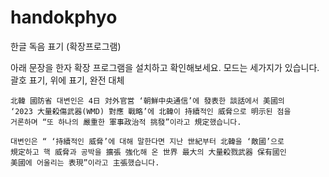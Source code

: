 # handokphyo
한글 독음 표기 (확장프로그램)

아래 문장을 한자 확장 프로그램을 설치하고 확인해보세요.
모드는 세가지가 있습니다. 괄호 표기, 위에 표기, 완전 대체

```
北韓 國防省 대변인은 4日 対外官営 ‘朝鮮中央通信’에 發表한 談話에서 美國의 
‘2023 大量殺傷武器(WMD) 對應 戰略’에 北韓이 持續적인 威脅으로 明示된 점을 
거론하며 “또 하나의 嚴重한 軍事政治적 挑發”이라고 規定했습니다.

대변인은 “ ‘持續적인 威脅’에 대해 말한다면 지난 世紀부터 北韓을 ‘敵國’으로
規定하고 핵 威脅과 공박을 擴張 強化해 온 世界 最大의 大量殺戮武器 保有國인 
美國에 어울리는 表現”이라고 主張했습니다.
```
```